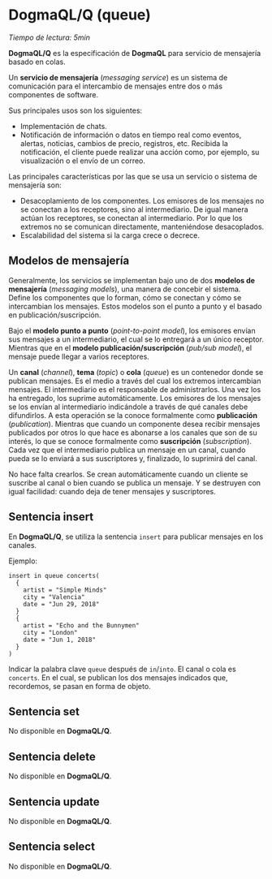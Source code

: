 # DogmaQL/Q (queue)

*Tiempo de lectura: 5min*

**DogmaQL/Q** es la especificación de **DogmaQL** para servicio de mensajería basado en colas.

Un **servicio de mensajería** (*messaging service*) es un sistema de comunicación para el intercambio de mensajes entre dos o más componentes de software.

Sus principales usos son los siguientes:
- Implementación de chats.
- Notificación de información o datos en tiempo real como eventos, alertas, noticias, cambios de precio, registros, etc.
  Recibida la notificación, el cliente puede realizar una acción como, por ejemplo, su visualización o el envío de un correo.

Las principales características por las que se usa un servicio o sistema de mensajería son:
- Desacoplamiento de los componentes.
  Los emisores de los mensajes no se conectan a los receptores, sino al intermediario.
  De igual manera actúan los receptores, se conectan al intermediario.
  Por lo que los extremos no se comunican directamente, manteniéndose desacoplados.
- Escalabilidad del sistema si la carga crece o decrece.

## Modelos de mensajería

Generalmente, los servicios se implementan bajo uno de dos **modelos de mensajería** (*messaging models*), una manera de concebir el sistema.
Define los componentes que lo forman, cómo se conectan y cómo se intercambian los mensajes.
Estos modelos son el punto a punto y el basado en publicación/suscripción.

Bajo el **modelo punto a punto** (*point-to-point model*), los emisores envían sus mensajes a un intermediario, el cual se lo entregará a un único receptor.
Mientras que en el **modelo publicación/suscripción** (*pub/sub model*), el mensaje puede llegar a varios receptores.

Un **canal** (*channel*), **tema** (*topic*) o **cola** (*queue*) es un contenedor donde se publican mensajes.
Es el medio a través del cual los extremos intercambian mensajes.
El intermediario es el responsable de administrarlos.
Una vez los ha entregado, los suprime automáticamente.
Los emisores de los mensajes se los envían al intermediario indicándole a través de qué canales debe difundirlos.
A esta operación se la conoce formalmente como **publicación** (*publication*).
Mientras que cuando un componente desea recibir mensajes publicados por otros lo que hace es abonarse a los canales que son de su interés, lo que se conoce formalmente como **suscripción** (*subscription*).
Cada vez que el intermediario publica un mensaje en un canal, cuando pueda se lo enviará a sus suscriptores y, finalizado, lo suprimirá del canal.

No hace falta crearlos.
Se crean automáticamente cuando un cliente se suscribe al canal o bien cuando se publica un mensaje.
Y se destruyen con igual facilidad: cuando deja de tener mensajes y suscriptores.

## Sentencia insert

En **DogmaQL/Q**, se utiliza la sentencia `insert` para publicar mensajes en los canales.

Ejemplo:

```
insert in queue concerts(
  {
    artist = "Simple Minds"
    city = "Valencia"
    date = "Jun 29, 2018"
  }
  {
    artist = "Echo and the Bunnymen"
    city = "London"
    date = "Jun 1, 2018"
  }
)
```

Indicar la palabra clave `queue` después de `in`/`into`.
El canal o cola es `concerts`.
En el cual, se publican los dos mensajes indicados que, recordemos, se pasan en forma de objeto.

## Sentencia set

No disponible en **DogmaQL/Q**.

## Sentencia delete

No disponible en **DogmaQL/Q**.

## Sentencia update

No disponible en **DogmaQL/Q**.

## Sentencia select

No disponible en **DogmaQL/Q**.
